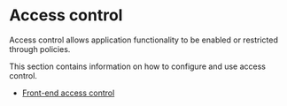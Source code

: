 # Access control

Access control allows application functionality to be enabled or restricted through policies. 

This section contains information on how to configure and use access control.

* [Front-end access control](frontend-access-control.md)
